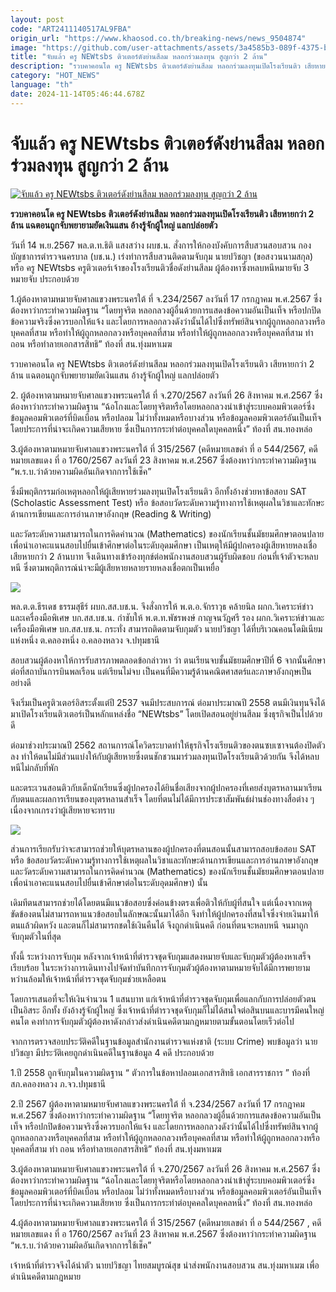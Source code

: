 ```yaml
---
layout: post
code: "ART2411140517AL9FBA"
origin_url: "https://www.khaosod.co.th/breaking-news/news_9504874"
image: "https://github.com/user-attachments/assets/3a4585b3-089f-4375-b3a1-f952f1ad4a21"
title: "จับแล้ว ครู NEWtsbs ติวเตอร์ดังย่านสีลม หลอกร่วมลงทุน สูญกว่า 2 ล้าน"
description: "รวบคาคอนโด ครู NEWtsbs ติวเตอร์ดังย่านสีลม หลอกร่วมลงทุนเปิดโรงเรียนติว เสียหายกว่า 2 ล้าน แฉตอนถูกจับพยายามยัดเงินแสน อ้างรู้จักผู้ใหญ่ แลกปล่อยตัว  "
category: "HOT_NEWS"
language: "th"
date: 2024-11-14T05:46:44.678Z
---
```


# จับแล้ว ครู NEWtsbs ติวเตอร์ดังย่านสีลม หลอกร่วมลงทุน สูญกว่า 2 ล้าน

[![จับแล้ว ครู NEWtsbs ติวเตอร์ดังย่านสีลม หลอกร่วมลงทุน สูญกว่า 2 ล้าน](https://www.khaosod.co.th/wpapp/uploads/2024/11/NEWtsbs.jpg "จับแล้ว ครู NEWtsbs ติวเตอร์ดังย่านสีลม หลอกร่วมลงทุน สูญกว่า 2 ล้าน")](https://www.khaosod.co.th/wpapp/uploads/2024/11/NEWtsbs.jpg)

**รวบคาคอนโด ครู NEWtsbs ติวเตอร์ดังย่านสีลม หลอกร่วมลงทุนเปิดโรงเรียนติว เสียหายกว่า 2 ล้าน แฉตอนถูกจับพยายามยัดเงินแสน อ้างรู้จักผู้ใหญ่ แลกปล่อยตัว**

วันที่ 14 พ.ย.2567 พล.ต.ท.ธิติ แสงสว่าง ผบช.น. สั่งการให้กองบังคับการสืบสวนสอบสวน กองบัญชาการตำรวจนครบาล (บช.น.) เร่งทำการสืบสวนติดตามจับกุม นายปวิชญา (ขอสงวนนามสกุล) หรือ ครู NEWtsbs ครูติวเตอร์เจ้าของโรงเรียนติวชื่อดังย่านสีลม ผู้ต้องหาซึ่งหลบหนีหมายจับ 3 หมายจับ ประกอบด้วย

1.ผู้ต้องหาตามหมายจับศาลแขวงพระนครใต้ ที่ จ.234/2567 ลงวันที่ 17 กรกฎาคม พ.ศ.2567 ซึ่งต้องหาว่ากระทำความผิดฐาน “โดยทุจริต หลอกลวงผู้อื่นด้วยการแสดงข้อความอันเป็นเท็จ หรือปกปิดข้อความจริงซึ่งควรบอกให้แจ้ง และโดยการหลอกลวงดังว่านั้นได้ไปซึ่งทรัพย์สินจากผู้ถูกหลอกลวงหรือบุคคลที่สาม หรือทำให้ผู้ถูกหลอกลวงหรือบุคคลที่สาม หรือทำให้ผู้ถูกหลอกลวงหรือบุคคลที่สาม ทำ ถอน หรือทำลายเอกสารสิทธิ” ท้องที่ สน.ทุ่งมหาเมฆ

รวบคาคอนโด ครู NEWtsbs ติวเตอร์ดังย่านสีลม หลอกร่วมลงทุนเปิดโรงเรียนติว เสียหายกว่า 2 ล้าน แฉตอนถูกจับพยายามยัดเงินแสน อ้างรู้จักผู้ใหญ่ แลกปล่อยตัว

2\. ผู้ต้องหาตามหมายจับศาลแขวงพระนครใต้ ที่ จ.270/2567 ลงวันที่ 26 สิงหาคม พ.ศ.2567 ซึ่งต้องหาว่ากระทำความผิดฐาน “ฉ้อโกงและโดยทุจริตหรือโดยหลอกลวงนำเข้าสู่ระบบคอมพิวเตอร์ซึ่งข้อมูลคอมพิวเตอร์ที่บิดเบือน หรือปลอม ไม่ว่าทั้งหมดหรือบางส่วน หรือข้อมูลคอมพิวเตอร์อันเป็นเท็จ โดยประการที่น่าจะเกิดความเสียหาย ซึ่งเป็นการกระทำต่อบุคคลใดบุคคลหนึ่ง” ท้องที่ สน.ทองหล่อ

3.ผู้ต้องหาตามหมายจับศาลแขวงพระนครใต้ ที่ 315/2567 (คดีหมายเลขดำ ที่ อ 544/2567, คดีหมายเลขแดง ที่ อ 1760/2567 ลงวันที่ 23 สิงหาคม พ.ศ.2567 ซึ่งต้องหาว่ากระทำความผิดฐาน “พ.ร.บ.ว่าด้วยความผิดอันเกิดจากการใช้เช็ค”

ซึ่งมีพฤติกรรมก่อเหตุหลอกให้ผู้เสียหายร่วมลงทุนเปิดโรงเรียนติว อีกทั้งอ้างช่วยหาข้อสอบ SAT (Scholastic Assessment Test) หรือ ข้อสอบวัดระดับความรู้ทางการใช้เหตุผลในวิชาและทักษะด้านการเขียนและการอ่านภาษาอังกฤษ (Reading & Writing)

และวัดระดับความสามารถในการคิดคำนวณ (Mathematics) ของนักเรียนชั้นมัธยมศึกษาตอนปลาย เพื่อนำเอาคะแนนสอบไปยื่นเข้าศึกษาต่อในระดับอุดมศึกษา เป็นเหตุให้มีผู้ปกครองผู้เสียหายหลงเชื่อ เสียหายกว่า 2 ล้านบาท จึงเดินทางเข้าร้องทุกข์ต่อพนักงานสอบสวนผู้รับผิดชอบ ก่อนที่เจ้าตัวจะหลบหนี ซึ่งตามพฤติการณ์น่าจะมีผู้เสียหายหลายรายหลงเชื่อตกเป็นเหยื่อ

[![](https://www.khaosod.co.th/wpapp/uploads/2024/11/14-ครู1.jpg)](https://www.khaosod.co.th/wpapp/uploads/2024/11/14-ครู1.jpg)

พล.ต.ต.ธีรเดช ธรรมสุธีร์ ผบก.สส.บช.น. จึงสั่งการให้ พ.ต.อ.จักราวุธ คล้ายนิล ผกก.วิเคราะห์ข่าวและเครื่องมือพิเศษ บก.สส.บช.น. กำชับให้ พ.ต.ท.พัชรพงษ์ กาญจนวัฎศรี รอง ผกก.วิเคราะห์ข่าวและเครื่องมือพิเศษ บก.สส.บช.น. กระทั่ง สามารถติดตามจับกุมตัว นายปวิชญา ได้ที่บริเวณคอนโดมิเนียมแห่งหนึ่ง ต.คลองหนึ่ง อ.คลองหลวง จ.ปทุมธานี

สอบสวนผู้ต้องหาให้การรับสารภาพตลอดข้อกล่าวหา ว่า ตนเรียนจบชั้นมัธยมศึกษาปีที่ 6 จากนั้นศึกษาต่อที่สถาบันการบินพลเรือน แต่เรียนไม่จบ เป็นคนที่มีความรู้ด้านคณิตศาสตร์และภาษาอังกฤษเป็นอย่างดี

จึงเริ่มเป็นครูติวเตอร์อิสระตั้งแต่ปี 2537 จนมีประสบการณ์ ต่อมาประมาณปี 2558 ตนมีเงินทุนจึงได้มาเปิดโรงเรียนติวเตอร์เป็นหลักแหล่งชื่อ “NEWtsbs” โดยเปิดสอนอยู่ย่านสีลม ซึ่งธุรกิจเป็นไปด้วยดี

ต่อมาช่วงประมาณปี 2562 สถานการณ์โควิดระบาดทำให้ธุรกิจโรงเรียนติวของตนซบเซาจนต้องปิดตัวลง ทำให้ตนไม่มีส่วนแบ่งให้กับผู้เสียหายซึ่งตนชักชวนมาร่วมลงทุนเปิดโรงเรียนติวด้วยกัน จึงได้หลบหนีไม่กลับที่พัก

และตระเวนสอนติวกับเด็กนักเรียนซึ่งผู้ปกครองได้ยินชื่อเสียงจากผู้ปกครองที่เคยส่งบุตรหลานมาเรียนกับตนและผลการเรียนของบุตรหลานสำเร็จ โดยที่ตนไม่ได้มีการประชาสัมพันธ์ผ่านช่องทางสื่อต่าง ๆ เนื่องจากเกรงว่าผู้เสียหายจะทราบ

[![](https://www.khaosod.co.th/wpapp/uploads/2024/11/14-ครู3.jpg)](https://www.khaosod.co.th/wpapp/uploads/2024/11/14-ครู3.jpg)

ส่วนการเรียกรับว่าจะสามารถช่วยให้บุตรหลานของผู้ปกครองที่ตนสอนนั้นสามารถสอบข้อสอบ SAT หรือ ข้อสอบวัดระดับความรู้ทางการใช้เหตุผลในวิชาและทักษะด้านการเขียนและการอ่านภาษาอังกฤษ และวัดระดับความสามารถในการคิดคำนวณ (Mathematics) ของนักเรียนชั้นมัธยมศึกษาตอนปลาย เพื่อนำเอาคะแนนสอบไปยื่นเข้าศึกษาต่อในระดับอุดมศึกษา) นั้น

เดิมทีตนสามารถช่วยได้โดยตนมีแนวข้อสอบซึ่งค่อนข้างตรงเพื่อติวให้กับผู้ที่สนใจ แต่เนื่องจากเหตุขัดข้องตนไม่สามารถหาแนวข้อสอบในลักษณะนั้นมาได้อีก จึงทำให้ผู้ปกครองที่สนใจซึ่งจ่ายเงินมาให้ตนแล้วผิดหวัง และตนก็ไม่สามารถชดใช้เงินคืนได้ จึงถูกดำเนินคดี ก่อนที่ตนจะหลบหนี จนมาถูกจับกุมตัวในที่สุด

ทั้งนี้ ระหว่างการจับกุม หลังจากเจ้าหน้าที่ตำรวจชุดจับกุมแสดงหมายจับและจับกุมตัวผู้ต้องหาเสร็จเรียบร้อย ในระหว่างการเดินทางไปจัดทำบันทึกการจับกุมตัวผู้ต้องหาตามหมายจับได้มีการพยายามหว่านล้อมให้เจ้าหน้าที่ตำรวจชุดจับกุมช่วยเหลือตน

โดยการเสนอที่จะให้เงินจำนวน 1 แสนบาท แก่เจ้าหน้าที่ตำรวจชุดจับกุมเพื่อแลกกับการปล่อยตัวตนเป็นอิสระ อีกทั้ง ยังอ้างรู้จักผู้ใหญ่ ซึ่งเจ้าหน้าที่ตำรวจชุดจับกุมก็ไม่ได้สนใจต่อสินบนและบารมีคนใหญ่คนโต คงทำการจับกุมตัวผู้ต้องหาดังกล่าวส่งดำเนินคดีตามกฎหมายตามขั้นตอนโดยเร็วต่อไป

จากการตรวจสอบประวัติคดีในฐานข้อมูลสำนักงานตำรวจแห่งชาติ (ระบบ Crime) พบข้อมูลว่า นายปวิชญา มีประวัติเคยถูกดำเนินคดีในฐานข้อมูล 4 คดี ประกอบด้วย

1.ปี 2558 ถูกจับกุมในความผิดฐาน “ ตัวการในข้อหาปลอมเอกสารสิทธิ เอกสารราชการ ” ท้องที่ สภ.คลองหลวง ภ.จว.ปทุมธานี

2.ปี 2567 ผู้ต้องหาตามหมายจับศาลแขวงพระนครใต้ ที่ จ.234/2567 ลงวันที่ 17 กรกฎาคม พ.ศ.2567 ซึ่งต้องหาว่ากระทำความผิดฐาน “โดยทุจริต หลอกลวงผู้อื่นด้วยการแสดงข้อความอันเป็นเท็จ หรือปกปิดข้อความจริงซึ่งควรบอกให้แจ้ง และโดยการหลอกลวงดังว่านั้นได้ไปซึ่งทรัพย์สินจากผู้ถูกหลอกลวงหรือบุคคลที่สาม หรือทำให้ผู้ถูกหลอกลวงหรือบุคคลที่สาม หรือทำให้ผู้ถูกหลอกลวงหรือบุคคลที่สาม ทำ ถอน หรือทำลายเอกสารสิทธิ” ท้องที่ สน.ทุ่งมหาเมฆ

3.ผู้ต้องหาตามหมายจับศาลแขวงพระนครใต้ ที่ จ.270/2567 ลงวันที่ 26 สิงหาคม พ.ศ.2567 ซึ่งต้องหาว่ากระทำความผิดฐาน “ฉ้อโกงและโดยทุจริตหรือโดยหลอกลวงนำเข้าสู่ระบบคอมพิวเตอร์ซึ่งข้อมูลคอมพิวเตอร์ที่บิดเบือน หรือปลอม ไม่ว่าทั้งหมดหรือบางส่วน หรือข้อมูลคอมพิวเตอร์อันเป็นเท็จ โดยประการที่น่าจะเกิดความเสียหาย ซึ่งเป็นการกระทำต่อบุคคลใดบุคคลหนึ่ง” ท้องที่ สน.ทองหล่อ

4.ผู้ต้องหาตามหมายจับศาลแขวงพระนครใต้ ที่ 315/2567 (คดีหมายเลขดำ ที่ อ 544/2567 , คดีหมายเลขแดง ที่ อ 1760/2567 ลงวันที่ 23 สิงหาคม พ.ศ.2567 ซึ่งต้องหาว่ากระทำความผิดฐาน “พ.ร.บ.ว่าด้วยความผิดอันเกิดจากการใช้เช็ค”

เจ้าหน้าที่ตำรวจจึงได้นำตัว นายปวิชญา ไทยสมบูรณ์สุข นำส่งพนักงานสอบสวน สน.ทุ่งมหาเมฆ เพื่อดำเนินคดีตามกฎหมาย